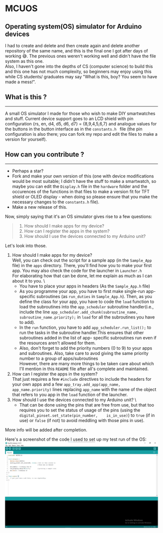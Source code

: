 # MCUOS
Operating system(OS) simulator for Arduino devices
--------

I had to create and delete and then create again and delete another repository of the same name, and this is the final one I got after days of working 😅. The previous ones weren't working well and didn't have the file system as this one. \
Also, I haven't gone into the depths of CS (computer science) to build this and this one has not much complexity, so beginners may enjoy using this while CS students/ graduates may say "What is this, boy? You seem to have made a mess!".

## What is this ?
----
A small OS simulator I made for those who wish to make DIY smartwatches and stuff. Current device support goes to an LCD shield with pin configuration {rs, en, d4, d5, d6, d7} = {8,9,4,5,6,7} and analogue values for the buttons in the button interface as in the `constants.h ` file (the pin configuration is also there; you can fork my repo and edit the files to make a version for yourself).

## How can you contribute ?
----
* Perhaps a star?
* Fork and make your own version of this (one with device modifications would be most suitable; I didn't have the stuff to make a smartwatch, so maybe you can edit the `Display.h` file in the `hardware` folder and the occurences of the functions in that files to make a version fit for  TFT shield or OLED display - when doing so please ensure that you make the necessary changes to the `constants.h` file). 
* Make a new release of this.

Now, simply saying that it's an OS simulator gives rise to a few questions:
> 1. How should I make apps for my device?
> 2. How can I register the apps in the system?
> 3. How should I use the devices connected to my Arduino unit?

Let's look into those.

1.  How should I make apps for my device? \
    Well, you can check out the script for a sample app (in the `Sample_App` file) in the `apps` directory. There, you'll find how you to make your first app. You may also check     the code for the launcher in `Launcher.h` \
    For elaborating how that can be done, let me explain as much as I can about it to you. \
    * You have to place your apps in headers (As the `Sample_App.h` file)
    * As you programme your app, you have to first make single-run app-specific subroutines (as `run_duties` in `Sample_App.h`). Then, as you define the class for your app, you       have to code the `load` function to load the subroutines into the `app_scheduler` subroutine handler(i.e., include the line `app_scheduler.add_chunk(subroutine_name,             subroutine_name.priority);` in `load` for all the subroutines you have to add).
    * In the `run` function, you have to add `app_scheduler.run_list();` to run the tasks in the subroutine handler.This ensures that other subroutines added in the list of app-       specific subroutines run even if the resources aren't allowed for them.
    * Also, don't forget to add the priority numbers (0 to 9) to your apps and subroutines. Also, take care to avod giving the same priority number to a group of apps/subroutines \
     However, there are many more things to be taken care about which I'll mention in this `README` file after all's complete and maintained.
2.  How can I register the apps in the system? \
    That just requires a few `#include` directives to include the headers for your own apps and a few `app_tray.add_app(app_name, app_name.priority)` lines replacing `app_name`     with the name of the object that refers to you app in the `load` function of the launcher.
3.  How should I use the devices connected to my Arduino unit? \
    * That can be done using the pins that are free from use, but that too requires you to set the status of usage of the pins (using the `digital_pinset.set_state(pin_number,    is_in_use)`) to `true` (if in use) or `false` (if not) to avoid meddling with those pins in use).

More info will be added after completion. 

Here's a screenshot of the code I used to set up my test run of the OS: ![pic1](https://github.com/Coder-X15/MCUOS/blob/main/screenshots/pic1.jpg)

